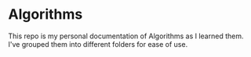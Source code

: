 # Algorithms

This repo is my personal documentation of Algorithms as I learned them.  I've grouped them into different folders for ease of use.
